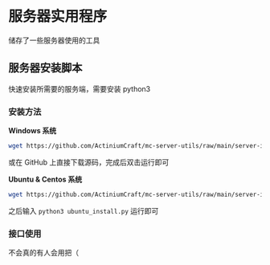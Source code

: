 # 服务器实用程序

储存了一些服务器使用的工具

## 服务器安装脚本

快速安装所需要的服务端，需要安装 python3

### 安装方法

**Windows 系统**

```bash
wget https://github.com/ActiniumCraft/mc-server-utils/raw/main/server-installer/windows_install.py
```

或在 GitHub 上直接下载源码，完成后双击运行即可

**Ubuntu & Centos 系统**

```sh
wget https://github.com/ActiniumCraft/mc-server-utils/raw/main/server-installer/ubuntu_install.py
```

之后输入 `python3 ubuntu_install.py` 运行即可

### 接口使用

不会真的有人会用把（